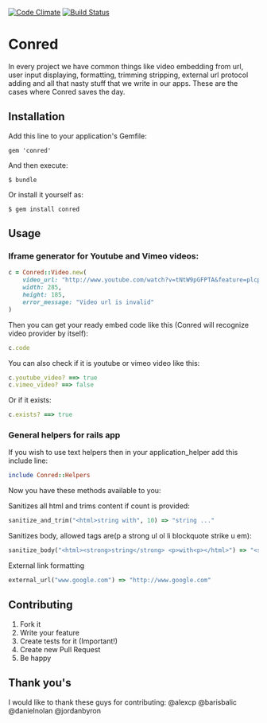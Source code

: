 [![Code Climate](https://codeclimate.com/github/janjiss/conred.png)](https://codeclimate.com/github/janjiss/conred)
[![Build Status](https://travis-ci.org/janjiss/conred.png?branch=master)](https://travis-ci.org/janjiss/conred)

# Conred

In every project we have common things like video 
embedding from url, user input displaying, formatting, trimming stripping,
external url protocol adding and all that nasty stuff that we write in our apps. 
These are the cases where Conred saves the day. 

## Installation

Add this line to your application's Gemfile:

    gem 'conred'

And then execute:

    $ bundle

Or install it yourself as:

    $ gem install conred

## Usage

### Iframe generator for Youtube and Vimeo videos:

```ruby
c = Conred::Video.new(
	video_url: "http://www.youtube.com/watch?v=tNtW9pGFPTA&feature=plcp", 
	width: 285, 
	height: 185,
	error_message: "Video url is invalid"
)
```

Then you can get your ready embed code like this (Conred will recognize video provider by itself):

```ruby
c.code
```
    
You can also check if it is youtube or vimeo video like this:

```ruby
c.youtube_video? ==> true
c.vimeo_video? ==> false
```
    
Or if it exists:

```ruby
c.exists? ==> true
```

### General helpers for rails app
    
If you wish to use text helpers then in your application_helper add this include line:

```ruby
include Conred::Helpers
```

Now you have these methods available to you:

Sanitizes all html and trims content if count is provided:
    
```ruby
sanitize_and_trim("<html>string with", 10) => "string ..."
```
    
Sanitizes body, allowed tags are(p a strong ul ol li blockquote strike u em):

```ruby
sanitize_body("<html><strong>string</strong> <p>with<p></html>") => "<strong>string</strong> <p>with<p>"
```
    
External link formatting

```ruby
external_url("www.google.com") => "http://www.google.com"
```

## Contributing

1. Fork it
2. Write your feature
3. Create tests for it (Important!)
4. Create new Pull Request
5. Be happy

## Thank you's

I would like to thank these guys for contributing:
@alexcp
@barisbalic
@danielnolan
@jordanbyron
